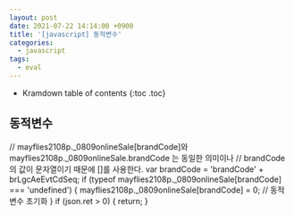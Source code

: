 ```yaml
---
layout: post
date: 2021-07-22 14:14:00 +0900
title: '[javascript] 동적변수'
categories:
  - javascript
tags:
  - eval
---
```


* Kramdown table of contents
{:toc .toc}

## 동적변수

//  mayflies2108p._0809onlineSale[brandCode]와  mayflies2108p._0809onlineSale.brandCode 는 동일한 의미이나
// brandCode의 값이 문자열이기 때문에 []를 사용한다.
var brandCode = 'brandCode' + brLgcAeEvtCdSeq;
if (typeof mayflies2108p._0809onlineSale[brandCode] === 'undefined') {
  mayflies2108p._0809onlineSale[brandCode] = 0; // 동적변수 초기화
}
if (json.ret > 0) {
  return;
}
